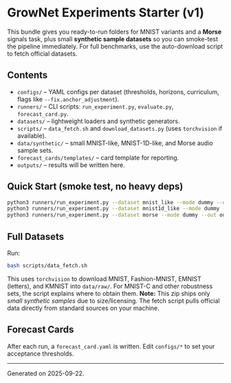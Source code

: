 # GrowNet Experiments Starter (v1)

This bundle gives you ready-to-run folders for MNIST variants and a **Morse** signals task, plus small **synthetic sample datasets** so you can smoke-test the pipeline immediately. For full benchmarks, use the auto-download script to fetch official datasets.

## Contents
- `configs/` – YAML configs per dataset (thresholds, horizons, curriculum, flags like `--fix.anchor_adjustment`).
- `runners/` – CLI scripts: `run_experiment.py`, `evaluate.py`, `forecast_card.py`.
- `datasets/` – lightweight loaders and synthetic generators.
- `scripts/` – `data_fetch.sh` and `download_datasets.py` (uses `torchvision` if available).
- `data/synthetic/` – small MNIST-like, MNIST-1D-like, and Morse audio sample sets.
- `forecast_cards/templates/` – card template for reporting.
- `outputs/` – results will be written here.

## Quick Start (smoke test, no heavy deps)
```bash
python3 runners/run_experiment.py --dataset mnist_like --mode dummy --out outputs/mnist_like
python3 runners/run_experiment.py --dataset mnist1d_like --mode dummy --out outputs/mnist1d
python3 runners/run_experiment.py --dataset morse --mode dummy --out outputs/morse
```

## Full Datasets
Run:
```bash
bash scripts/data_fetch.sh
```
This uses `torchvision` to download MNIST, Fashion-MNIST, EMNIST (letters), and KMNIST into `data/raw/`. For MNIST-C and other robustness sets, the script explains where to obtain them. **Note:** This zip ships only *small synthetic samples* due to size/licensing. The fetch script pulls official data directly from standard sources on your machine.

## Forecast Cards
After each run, a `forecast_card.yaml` is written. Edit `configs/*` to set your acceptance thresholds.

---
Generated on 2025-09-22.
